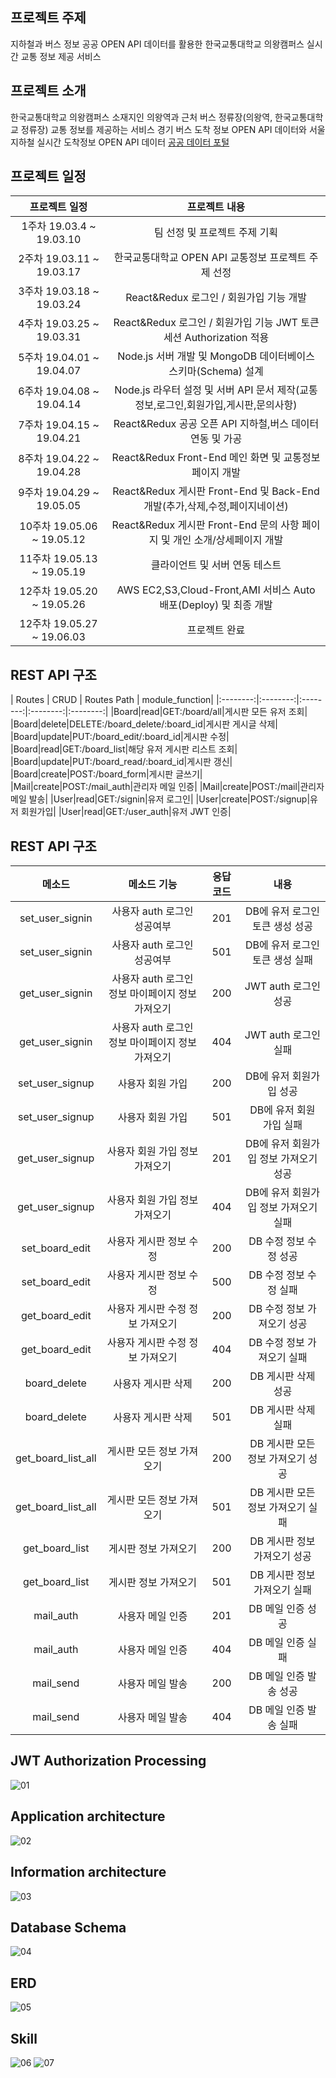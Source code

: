 ## 프로젝트 주제

지하철과 버스 정보 공공 OPEN API 데이터를 활용한 한국교통대학교 의왕캠퍼스 실시간 교통 정보 제공 서비스

## 프로젝트 소개

한국교통대학교 의왕캠퍼스 소재지인 의왕역과 근처 버스 정류장(의왕역, 한국교통대학교 정류장) 교통 정보를 제공하는 서비스
경기 버스 도착 정보 OPEN API 데이터와 서울 지하철 실시간 도착정보 OPEN API 데이터 [공공 데이터 포털](https://www.data.go.kr/)


## 프로젝트 일정


| 프로젝트 일정 | 프로젝트 내용 | 
|:--------:|:--------:|
|1주차 19.03.4 ~ 19.03.10|팀 선정 및 프로젝트 주제 기획|
|2주차 19.03.11 ~ 19.03.17|한국교통대학교 OPEN API 교통정보 프로젝트 주제 선정|
|3주차 19.03.18 ~ 19.03.24|React&Redux 로그인 / 회원가입 기능 개발|
|4주차 19.03.25 ~ 19.03.31|React&Redux 로그인 / 회원가입 기능 JWT 토큰 세션 Authorization 적용|
|5주차 19.04.01 ~ 19.04.07|Node.js 서버 개발 및 MongoDB 데이터베이스 스키마(Schema) 설계|
|6주차 19.04.08 ~ 19.04.14|Node.js 라우터 설정 및 서버 API 문서 제작(교통정보,로그인,회원가입,게시판,문의사항)|
|7주차 19.04.15 ~ 19.04.21|React&Redux 공공 오픈 API 지하철,버스 데이터 연동 및 가공|
|8주차 19.04.22 ~ 19.04.28|React&Redux Front-End 메인 화면 및 교통정보 페이지 개발|
|9주차 19.04.29 ~ 19.05.05|React&Redux 게시판 Front-End 및 Back-End 개발(추가,삭제,수정,페이지네이션)|
|10주차 19.05.06 ~ 19.05.12|React&Redux 게시판 Front-End 문의 사항 페이지 및 개인 소개/상세페이지 개발|
|11주차 19.05.13 ~ 19.05.19|클라이언트 및 서버 연동 테스트|
|12주차 19.05.20 ~ 19.05.26|AWS EC2,S3,Cloud-Front,AMI 서비스 Auto 배포(Deploy) 및 최종 개발|
|12주차 19.05.27 ~ 19.06.03|프로젝트 완료|

## REST API 구조
| Routes | CRUD | Routes Path | module_function| 
|:--------:|:--------:|:--------:|:--------:|:--------:|
|Board|read|GET:/board/all|게시판 모든 유저 조회|
|Board|delete|DELETE:/board_delete/:board_id|게시판 게시글 삭제|
|Board|update|PUT:/board_edit/:board_id|게시판 수정|
|Board|read|GET:/board_list|해당 유저 게시판 리스트 조회|
|Board|update|PUT:/board_read/:board_id|게시판 갱신|
|Board|create|POST:/board_form|게시판 글쓰기|
|Mail|create|POST:/mail_auth|관리자 메일 인증|
|Mail|create|POST:/mail|관리자 메일 발송|
|User|read|GET:/signin|유저 로그인|
|User|create|POST:/signup|유저 회원가입|
|User|read|GET:/user_auth|유저 JWT 인증|

## REST API 구조
| 메소드 | 메소드 기능 |응답코드| 내용 | 
|:--------:|:--------:|:--------:|:--------:|
|set_user_signin|사용자 auth 로그인 성공여부|201|DB에 유저 로그인 토큰 생성 성공|
|set_user_signin|사용자 auth 로그인 성공여부|501|DB에 유저 로그인 토큰 생성 실패|
|get_user_signin|사용자 auth 로그인 정보 마이페이지 정보 가져오기|200|JWT auth 로그인 성공|
|get_user_signin|사용자 auth 로그인 정보 마이페이지 정보 가져오기|404|JWT auth 로그인 실패|
|set_user_signup|사용자 회원 가입|200|DB에 유저 회원가입 성공|
|set_user_signup|사용자 회원 가입|501|DB에 유저 회원 가입 실패
|get_user_signup|사용자 회원 가입 정보 가져오기|201|DB에 유저 회원가입 정보 가져오기 성공|
|get_user_signup|사용자 회원 가입 정보 가져오기|404|DB에 유저 회원가입 정보 가져오기 실패|
|set_board_edit|사용자 게시판 정보 수정|200|DB 수정 정보 수정 성공|
|set_board_edit|사용자 게시판 정보 수정|500|DB 수정 정보 수정 실패|
|get_board_edit|사용자 게시판 수정 정보 가져오기|200|DB 수정 정보 가져오기 성공|
|get_board_edit|사용자 게시판 수정 정보 가져오기|404|DB 수정 정보 가져오기 실패|
|board_delete|사용자 게시판 삭제|200|DB 게시판 삭제 성공|
|board_delete|사용자 게시판 삭제|501|DB 게시판 삭제 실패|
|get_board_list_all|게시판 모든 정보 가져오기|200|DB 게시판 모든 정보 가져오기 성공|
|get_board_list_all|게시판 모든 정보 가져오기|501|DB 게시판 모든 정보 가져오기 실패|
|get_board_list|게시판 정보 가져오기|200|DB 게시판 정보 가져오기 성공|
|get_board_list|게시판 정보 가져오기|501|DB 게시판 정보 가져오기 실패|
|mail_auth|사용자 메일 인증|201|DB 메일 인증 성공|
|mail_auth|사용자 메일 인증|404|DB 메일 인증 실패|
|mail_send|사용자 메일 발송|200|DB 메일 인증 발송 성공|
|mail_send|사용자 메일 발송|404|DB 메일 인증 발송 실패|

## JWT Authorization Processing

![01](./image/01.png)

## Application architecture

![02](./image/02.png)

## Information architecture

![03](./image/03.png)

## Database Schema

![04](./image/04.png)

## ERD

![05](./image/05.png)

## Skill

![06](./image/06.png)
![07](./image/07.png)